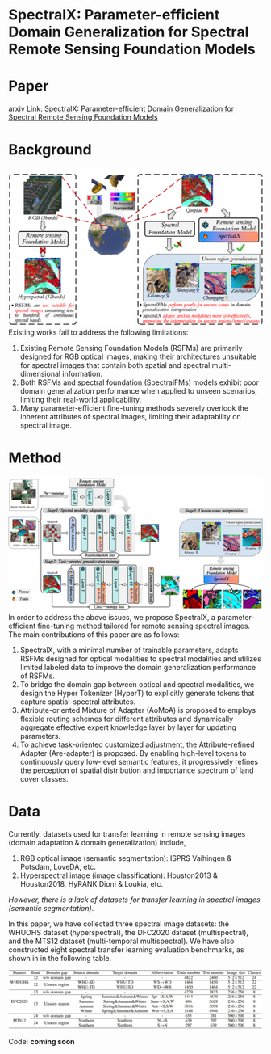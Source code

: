 # SpectralX: Parameter-efficient Domain Generalization for Spectral Remote Sensing Foundation Models

# Paper
arxiv Link: [SpectralX: Parameter-efficient Domain Generalization for Spectral Remote Sensing Foundation Models](https://arxiv.org/abs/2508.01731)

# Background
![Background](assets/intro.png "Background")
Existing works fail to address the following limitations:
1. Existing Remote Sensing Foundation Models (RSFMs) are primarily designed for RGB optical images, making their architectures unsuitable for spectral images that contain both spatial and spectral multi-dimensional information.
2. Both RSFMs and spectral foundation (SpectralFMs) models exhibit poor domain generalization performance when applied to unseen scenarios, limiting their real-world applicability.
3. Many parameter-efficient fine-tuning methods severely overlook the inherent attributes of spectral images, limiting their adaptability on spectral image.


# Method
![Overview image](assets/SpectralX.png "Method Overview")
In order to address the above issues, we propose SpectralX, a parameter-efficient fine-tuning method tailored for remote sensing spectral images. The main contributions of this paper are as follows:
1. SpectralX, with a minimal number of trainable parameters, adapts RSFMs designed for optical modalities to spectral modalities and utilizes limited labeled data to improve the domain generalization performance of RSFMs.
2. To bridge the domain gap between optical and spectral modalities, we design the Hyper Tokenizer (HyperT) to explicitly generate tokens that capture spatial-spectral attributes.
3. Attribute-oriented Mixture of Adapter (AoMoA) is proposed to employs flexible routing schemes for different attributes and dynamically aggregate effective expert knowledge layer by layer for updating parameters.
4. To achieve task-oriented customized adjustment, the Attribute-refined Adapter (Are-adapter) is proposed. By enabling high-level tokens to continuously query low-level semantic features, it progressively refines the perception of spatial distribution and importance spectrum of land cover classes.

# Data
Currently, datasets used for transfer learning in remote sensing images (domain adaptation & domain generalization) include,
1. RGB optical image (semantic segmentation): ISPRS Vaihingen & Potsdam, LoveDA, etc.
2. Hyperspectral image (image classification): Houston2013 & Houston2018, HyRANK Dioni & Loukia, etc.

*However, there is a lack of datasets for transfer learning in spectral images (semantic segmentation)*. 

In this paper, we have collected three spectral image datasets: the WHUOHS dataset (hyperspectral), the DFC2020 dataset (multispectral), and the MTS12 dataset (multi-temporal 
multispectral). We have also constructed eight spectral transfer learning evaluation benchmarks, as shown in in the following table. 

![Spectral_TL_benchmarks](assets/Spectral_TL_benchmarks.jpg "Spectral transfer learning benchmarks")


Code: **coming soon**
